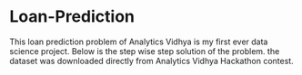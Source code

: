 # Loan-Prediction
This loan prediction problem of Analytics Vidhya is my first ever data science project. Below is the step wise step solution of the problem. the dataset was downloaded directly from Analytics Vidhya Hackathon contest.
